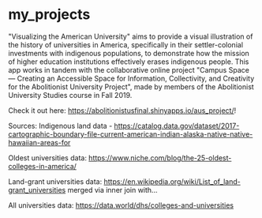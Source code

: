 # my_projects

"Visualizing the American University" aims to provide a visual illustration of the history of universities in America, specifically in their settler-colonial investments with indigenous populations, to demonstrate how the mission of higher education institutions effectively erases indigenous people. This app works in tandem with the collaborative online project "Campus Space — Creating an Accessible Space for Information, Collectivity, and Creativity for the Abolitionist University Project", made by members of the Abolitionist University Studies course in Fall 2019. 

Check it out here: https://abolitionistusfinal.shinyapps.io/aus_project/!

Sources:
Indigenous land data - https://catalog.data.gov/dataset/2017-cartographic-boundary-file-current-american-indian-alaska-native-native-hawaiian-areas-for

Oldest universities data: https://www.niche.com/blog/the-25-oldest-colleges-in-america/

Land-grant universities data: https://en.wikipedia.org/wiki/List_of_land-grant_universities merged via inner join with...

All universities data: https://data.world/dhs/colleges-and-universities

